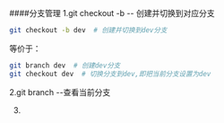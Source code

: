 ####分支管理
1.git checkout -b -- 创建并切换到对应分支
```bash
git checkout -b dev  # 创建并切换到dev分支
```
等价于：
```bash
git branch dev  # 创建dev分支
git checkout dev  # 切换分支到dev,即把当前分支设置为dev
```

2.git branch --查看当前分支

3.